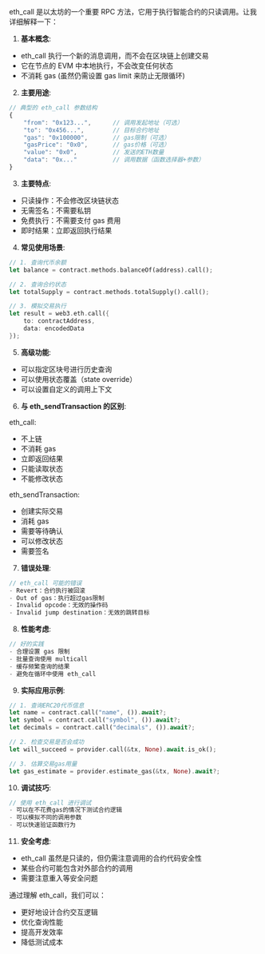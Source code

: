 eth_call 是以太坊的一个重要 RPC 方法，它用于执行智能合约的只读调用。让我详细解释一下：

1. **基本概念**:

- eth_call 执行一个新的消息调用，而不会在区块链上创建交易
- 它在节点的 EVM 中本地执行，不会改变任何状态
- 不消耗 gas (虽然仍需设置 gas limit 来防止无限循环)

2. **主要用途**:

```javascript
// 典型的 eth_call 参数结构
{
    "from": "0x123...",      // 调用发起地址（可选）
    "to": "0x456...",        // 目标合约地址
    "gas": "0x100000",       // gas限制（可选）
    "gasPrice": "0x0",       // gas价格（可选）
    "value": "0x0",          // 发送的ETH数量
    "data": "0x..."          // 调用数据（函数选择器+参数）
}
```

3. **主要特点**:

- 只读操作：不会修改区块链状态
- 无需签名：不需要私钥
- 免费执行：不需要支付 gas 费用
- 即时结果：立即返回执行结果

4. **常见使用场景**:

```rust
// 1. 查询代币余额
let balance = contract.methods.balanceOf(address).call();

// 2. 查询合约状态
let totalSupply = contract.methods.totalSupply().call();

// 3. 模拟交易执行
let result = web3.eth.call({
    to: contractAddress,
    data: encodedData
});
```

5. **高级功能**:

- 可以指定区块号进行历史查询
- 可以使用状态覆盖（state override）
- 可以设置自定义的调用上下文

6. **与 eth_sendTransaction 的区别**:

eth_call:

- 不上链
- 不消耗 gas
- 立即返回结果
- 只能读取状态
- 不能修改状态

eth_sendTransaction:

- 创建实际交易
- 消耗 gas
- 需要等待确认
- 可以修改状态
- 需要签名

7. **错误处理**:

```rust
// eth_call 可能的错误
- Revert：合约执行被回滚
- Out of gas：执行超过gas限制
- Invalid opcode：无效的操作码
- Invalid jump destination：无效的跳转目标
```

8. **性能考虑**:

```rust
// 好的实践
- 合理设置 gas 限制
- 批量查询使用 multicall
- 缓存频繁查询的结果
- 避免在循环中使用 eth_call
```

9. **实际应用示例**:

```rust
// 1. 查询ERC20代币信息
let name = contract.call("name", ()).await?;
let symbol = contract.call("symbol", ()).await?;
let decimals = contract.call("decimals", ()).await?;

// 2. 检查交易是否会成功
let will_succeed = provider.call(&tx, None).await.is_ok();

// 3. 估算交易gas用量
let gas_estimate = provider.estimate_gas(&tx, None).await?;
```

10. **调试技巧**:

```rust
// 使用 eth_call 进行调试
- 可以在不花费gas的情况下测试合约逻辑
- 可以模拟不同的调用参数
- 可以快速验证函数行为
```

11. **安全考虑**:

- eth_call 虽然是只读的，但仍需注意调用的合约代码安全性
- 某些合约可能包含对外部合约的调用
- 需要注意重入等安全问题

通过理解 eth_call，我们可以：

- 更好地设计合约交互逻辑
- 优化查询性能
- 提高开发效率
- 降低测试成本
